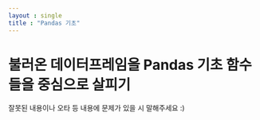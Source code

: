 ```yaml
---
layout : single
title : "Pandas 기초"
---
```


# 불러온 데이터프레임을 Pandas 기초 함수들을 중심으로 살피기
잘못된 내용이나 오타 등 내용에 문제가 있을 시 말해주세요 :)
